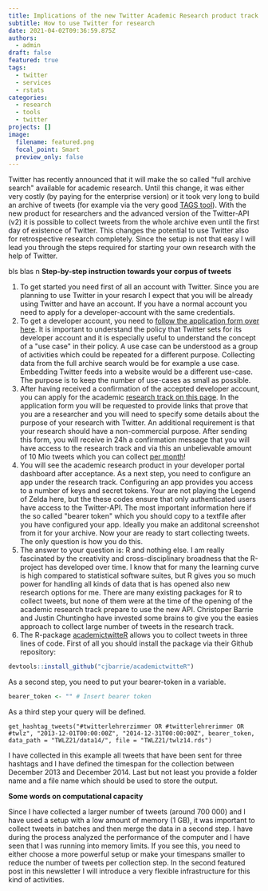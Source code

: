 ```yaml
---
title: Implications of the new Twitter Academic Research product track
subtitle: How to use Twitter for research
date: 2021-04-02T09:36:59.875Z
authors:
  - admin
draft: false
featured: true
tags:
  - twitter
  - services
  - rstats
categories:
  - research
  - tools
  - twitter
projects: []
image:
  filename: featured.png
  focal_point: Smart
  preview_only: false
---
```

Twitter has recently announced that it will make the so called "full archive search" available for academic research. Until this change, it was either very costly (by paying for the enterprise version) or it took very long to build an archive of tweets (for example via the very good [TAGS tool](https://tags.hawksey.info)). With the new product for researchers and the advanced version of the Twitter-API (v2) it is possible to collect tweets from the whole archive even until the first day of existence of Twitter. This changes the potential to use Twitter also for retrospective research completely. Since the setup is not that easy I will lead you through the steps required for starting your own research with the help of Twitter.


bls blas n
**Step-by-step instruction towards your corpus of tweets**

1. To get started you need first of all an account with Twitter. Since you are planning to use Twitter in your resarch I expect that you will be already using Twitter and have an account. If you have a normal account you need to apply for a developer-account with the same credentials.
2. To get a developer account, you need to [follow the application form over here](https://developer.twitter.com/en/apply-for-access). It is important to understand the policy that Twitter sets for its developer account and it is especially useful to understand the concept of a "use case" in their policy. A use case can be understood as a group of activities which could be repeated for a different purpose. Collecting data from the full archive search would be for example a use case. Embedding Twitter feeds into a website would be a different use-case. The purpose is to keep the number of use-cases as small as possible.
3. After having received a confirmation of the accepted developer account, you can apply for the academic [research track on this page](https://developer.twitter.com/en/solutions/academic-research). In the application form you will be requested to provide links that prove that you are a researcher and you will need to specify some details about the purpose of your research with Twitter. An additional requirement is that your research should have a non-commercial purpose. After sending this form, you will receive in 24h a confirmation message that you will have access to the research track and via this an unbelievable amount of 10 Mio tweets which you can collect <u>per month</u>!
4. You will see the academic research product in your developer portal dashboard after acceptance. As a next step, you need to configure an app under the research track. Configuring an app provides you access to a number of keys and secret tokens. Your are not playing the Legend of Zelda here, but the these codes ensure that only authenticated users have access to the Twitter-API. The most important information here if the so called "bearer token" which you should copy to a textfile after you have configured your app. Ideally you make an additonal screenshot from it for your archive. Now your are ready to start collecting tweets. The only question is how you do this.
5. The answer to your question is: R and nothing else. I am really fascinated by the creativity and cross-disciplinary broadness that the R-project has developed over time. I know that for many the learning curve is high compared to statistical software suites, but R gives you so much power for handling all kinds of data that is has opened also new research options for me. There are many existing packages for R to collect tweets, but none of them were at the time of the opening of the academic research track prepare to use the new API. Christoper Barrie and Justin Chuntingho have invested some brains to give you the easies approach to collect large number of tweets in the research track.
6. The R-package [academictwitteR](https://github.com/cjbarrie/academictwitteR) allows you to collect tweets in three lines of code. First of all you should install the package via their Github repository:

```R
devtools::install_github("cjbarrie/academictwitteR")

```

As a second step, you need to put your bearer-token in a variable.

```R
bearer_token <- "" # Insert bearer token
```

As a third step your query will be defined.

```
get_hashtag_tweets("#twitterlehrerzimmer OR #twitterlehrerimmer OR #twlz", "2013-12-01T00:00:00Z", "2014-12-31T00:00:00Z", bearer_token, data_path = "TWLZ21/data14/", file = "TWLZ21/twlz14.rds")
```

I have collected in this example all tweets that have been sent for three hashtags and I have defined the timespan for the collection between December 2013 and December 2014. Last but not least you provide a folder name and a file name which should be used to store the output.

**Some words on computational capacity**

Since I have collected a larger number of tweets (around 700 000) and I have used a setup with a low amount of memory (1 GB), it was important to collect tweets in batches and then merge the data in a second step. I have during the process analyzed the performance of the computer and I have seen that I was running into memory limits. If you see this, you need to either choose a more powerful setup or make your timespans smaller to reduce the number of tweets per collection step. In the second featured post in this newsletter I will introduce a very flexible infrastructure for this kind of activities.

